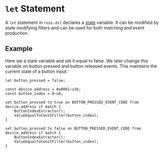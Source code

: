 # `let` Statement
A `let` statement in `ross-dsl` declares a [state](../../data_handling/STATE.md) variable. It can be modified by state modifying filters and can be used for both matching and event production.

## Example
Here we a state variable and set it equal to false. We later change this variable on button pressed and button released events. This maintains the current state of a button input:
```
let button_pressed = false;

const device_address = 0x0001~u16;
const button_index = 0~u8;

set button_pressed to true on BUTTON_PRESSED_EVENT_CODE from device_address if match {
    ButtonIndexExtractor();
    ValueEqualToConstFilter(button_index);
}

set button_pressed to false on BUTTON_PRESSED_EVENT_CODE from device_address if match {
    ButtonIndexExtractor();
    ValueEqualToConstFilter(button_index);
}
```
